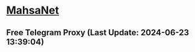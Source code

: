 
# [MahsaNet](https://t.me/mahsa_net)
## Free Telegram Proxy (Last Update: 2024-06-23 13:39:04)

    